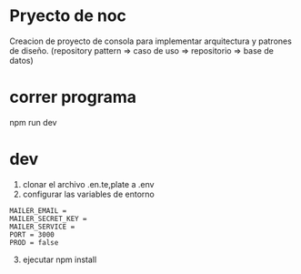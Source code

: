 # Pryecto de noc

Creacion de proyecto de consola para implementar arquitectura y patrones de diseño. (repository pattern => caso de uso => repositorio => base de datos)

# correr programa

npm run dev

# dev

1. clonar el archivo .en.te,plate a .env
2. configurar las variables de entorno

```
MAILER_EMAIL =
MAILER_SECRET_KEY =
MAILER_SERVICE =
PORT = 3000
PROD = false
```

3. ejecutar npm install
